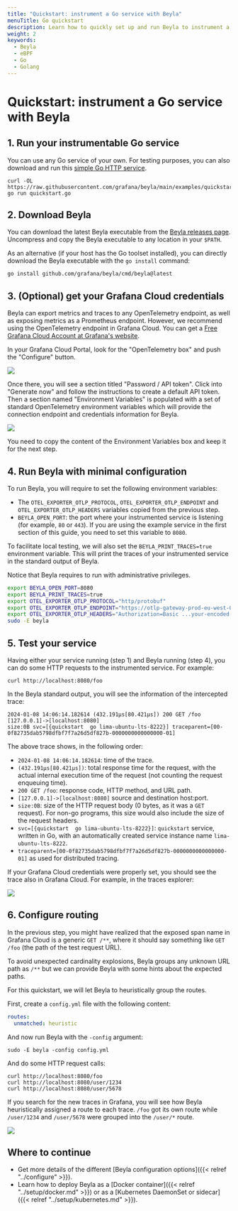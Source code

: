 ```yaml
---
title: "Quickstart: instrument a Go service with Beyla"
menuTitle: Go quickstart
description: Learn how to quickly set up and run Beyla to instrument a Go service
weight: 2
keywords:
  - Beyla
  - eBPF
  - Go
  - Golang
---
```


# Quickstart: instrument a Go service with Beyla

## 1. Run your instrumentable Go service

You can use any Go service of your own. For testing purposes, you can also download and run this
[simple Go HTTP service](https://github.com/grafana/beyla/tree/main/examples/quickstart/golang).

```
curl -OL https://raw.githubusercontent.com/grafana/beyla/main/examples/quickstart/golang/quickstart.go
go run quickstart.go
```

## 2. Download Beyla

You can download the latest Beyla executable from the [Beyla releases page](https://github.com/grafana/beyla/releases).
Uncompress and copy the Beyla executable to any location in your `$PATH`.

As an alternative (if your host has the Go toolset installed), you can directly download the
Beyla executable with the `go install` command:

```sh
go install github.com/grafana/beyla/cmd/beyla@latest
```

## 3. (Optional) get your Grafana Cloud credentials

Beyla can export metrics and traces to any OpenTelemetry endpoint, as well as exposing
metrics as a Prometheus endpoint. However, we recommend using the OpenTelemetry
endpoint in Grafana Cloud. You can get a [Free Grafana Cloud Account at Grafana's website](/pricing/).

In your Grafana Cloud Portal, look for the "OpenTelemetry box" and push the "Configure" button.

![](https://grafana.com/media/docs/grafana-cloud/beyla/quickstart/otel-cloud-portal-box.png)

Once there, you will see a section titled "Password / API token". Click into "Generate now"
and follow the instructions to create a default API token. Then a section named "Environment
Variables" is populated with a set of standard OpenTelemetry environment variables which will
provide the connection endpoint and credentials information for Beyla.

![](https://grafana.com/media/docs/grafana-cloud/beyla/quickstart/otlp-connection-headers.png)

You need to copy the content of the Environment Variables box and keep it for the next step.

## 4. Run Beyla with minimal configuration

To run Beyla, you will require to set the following environment variables:

* The `OTEL_EXPORTER_OTLP_PROTOCOL`, `OTEL_EXPORTER_OTLP_ENDPOINT` and `OTEL_EXPORTER_OTLP_HEADERS`
  variables copied from the previous step.
* `BEYLA_OPEN_PORT`: the port where your instrumented service is listening
  (for example, `80` or `443`). If you are using the example service in the
  first section of this guide, you need to set this variable to `8080`.

To facilitate local testing, we will also set the `BEYLA_PRINT_TRACES=true` environment
variable. This will print the traces of your instrumented service in the standard output
of Beyla.

Notice that Beyla requires to run with administrative privileges.

```sh
export BEYLA_OPEN_PORT=8080
export BEYLA_PRINT_TRACES=true
export OTEL_EXPORTER_OTLP_PROTOCOL="http/protobuf"
export OTEL_EXPORTER_OTLP_ENDPOINT="https://otlp-gateway-prod-eu-west-0.grafana.net/otlp"
export OTEL_EXPORTER_OTLP_HEADERS="Authorization=Basic ...your-encoded-credentials..."
sudo -E beyla
```

## 5. Test your service

Having either your service running (step 1) and Beyla running (step 4), you can do
some HTTP requests to the instrumented service. For example:

```
curl http://localhost:8080/foo
```

In the Beyla standard output, you will see the information of the intercepted trace:

```
2024-01-08 14:06:14.182614 (432.191µs[80.421µs]) 200 GET /foo [127.0.0.1]->[localhost:8080]
size:0B svc=[{quickstart  go lima-ubuntu-lts-8222}] traceparent=[00-0f82735dab5798dfbf7f7a26d5df827b-0000000000000000-01]
```

The above trace shows, in the following order:

* `2024-01-08 14:06:14.182614`: time of the trace.
* `(432.191µs[80.421µs])`: total response time for the request, with the actual internal execution
  time of the request (not counting the request enqueuing time).
* `200 GET /foo`: response code, HTTP method, and URL path.
* `[127.0.0.1]->[localhost:8080]` source and destination host:port.
* `size:0B`: size of the HTTP request body (0 bytes, as it was a `GET` request).
  For non-go programs, this size would also include the size of the request headers.
* `svc=[{quickstart  go lima-ubuntu-lts-8222}]`: `quickstart` service, written
  in Go, with an automatically created service instance name `lima-ubuntu-lts-8222`.
* `traceparent=[00-0f82735dab5798dfbf7f7a26d5df827b-0000000000000000-01]` as used for distributed
  tracing.

If your Grafana Cloud credentials were properly set, you should see the trace also
in Grafana Cloud. For example, in the traces explorer:

![](https://grafana.com/media/docs/grafana-cloud/beyla/quickstart/trace.png)

## 6. Configure routing

In the previous step, you might have realized that the exposed span name in Grafana Cloud
is a generic `GET /**`, where it should say something like `GET /foo` (the path of the
test request URL).

To avoid unexpected cardinality explosions, Beyla groups any unknown URL path as `/**` but
we can provide Beyla with some hints about the expected paths.

For this quickstart, we will let Beyla to heuristically group the routes.

First, create a `config.yml` file with the following content:

```yml
routes:
  unmatched: heuristic
```

And now run Beyla with the `-config` argument:

```
sudo -E beyla -config config.yml
```

And do some HTTP request calls:

```
curl http://localhost:8080/foo
curl http://localhost:8080/user/1234
curl http://localhost:8080/user/5678
```

If you search for the new traces in Grafana, you will see how Beyla heuristically
assigned a route to each trace. `/foo` got its own route while `/user/1234` and
`/user/5678` were grouped into the `/user/*` route.

![](https://grafana.com/media/docs/grafana-cloud/beyla/quickstart/grouped-traces.png)

## Where to continue

* Get more details of the different [Beyla configuration options]({{< relref "../configure" >}}).
* Learn how to deploy Beyla as a [Docker container]({{< relref "../setup/docker.md" >}}) or as a
  [Kubernetes DaemonSet or sidecar]({{< relref "../setup/kubernetes.md" >}}).


